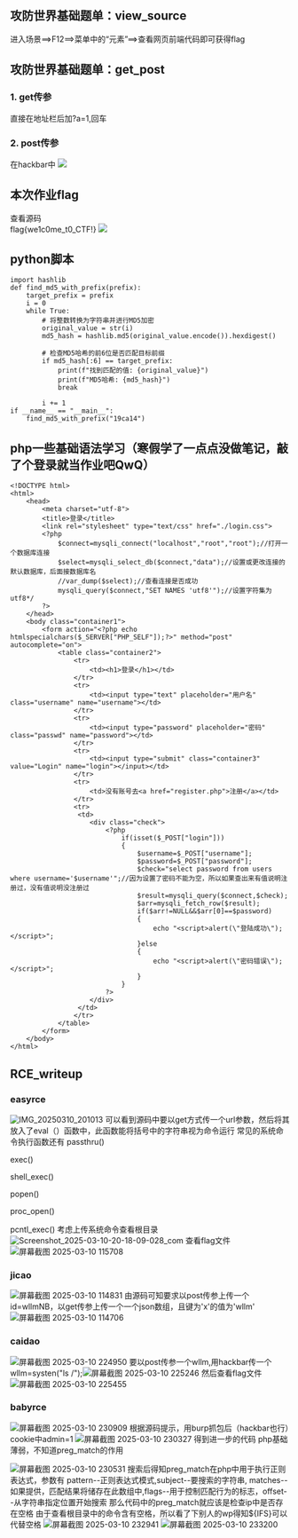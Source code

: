 ## 攻防世界基础题单：view_source
进入场景==>F12==>菜单中的“元素”==>查看网页前端代码即可获得flag
## 攻防世界基础题单：get_post
### 1. get传参

   直接在地址栏后加?a=1,回车
### 2. post传参

   在hackbar中
    ![](vx_images/68273369175441.png)

## 本次作业flag 

查看源码  
flag{we1c0me_t0_CTF!}
![](vx_images/34196413227125.png)
## python脚本
```
import hashlib
def find_md5_with_prefix(prefix):
    target_prefix = prefix
    i = 0
    while True:
        # 将整数转换为字符串并进行MD5加密
        original_value = str(i)
        md5_hash = hashlib.md5(original_value.encode()).hexdigest()

        # 检查MD5哈希的前6位是否匹配目标前缀
        if md5_hash[:6] == target_prefix:
            print(f"找到匹配的值: {original_value}")
            print(f"MD5哈希: {md5_hash}")
            break

        i += 1
if __name__ == "__main__":
    find_md5_with_prefix("19ca14")
```

## php一些基础语法学习（寒假学了一点点没做笔记，敲了个登录就当作业吧QwQ）
```
<!DOCTYPE html>
<html>
	<head>
		<meta charset="utf-8">
		<title>登录</title>
		<link rel="stylesheet" type="text/css" href="./login.css">
		<?php
			$connect=mysqli_connect("localhost","root","root");//打开一个数据库连接
			$select=mysqli_select_db($connect,"data");//设置或更改连接的默认数据库，后面接数据库名
			//var_dump($select);//查看连接是否成功
			mysqli_query($connect,"SET NAMES 'utf8'");//设置字符集为utf8*/
		?>
	</head>
	<body class="container1">
		<form action="<?php echo htmlspecialchars($_SERVER["PHP_SELF"]);?>" method="post" autocomplete="on">
			<table class="container2">
				<tr>
					<td><h1>登录</h1></td>
				</tr>
				<tr>
					<td><input type="text" placeholder="用户名" class="username" name="username"></td>	
				</tr>
				<tr>
					<td><input type="password" placeholder="密码" class="passwd" name="password"></td>	
				</tr>
				<tr>
					<td><input type="submit" class="container3" value="Login" name="login"></input></td>
				</tr>
				<tr>
					<td>没有账号去<a href="register.php">注册</a></td>
				</tr>
				<tr>
				 <td>
					<div class="check">
						<?php
							if(isset($_POST["login"]))
							{
								$username=$_POST["username"];
								$password=$_POST["password"];
								$check="select password from users where username='$username'";//因为设置了密码不能为空，所以如果查出来有值说明注册过，没有值说明没注册过
								$result=mysqli_query($connect,$check);
								$arr=mysqli_fetch_row($result);
								if($arr!=NULL&&$arr[0]==$password)
								{
									echo "<script>alert(\"登陆成功\");</script>";
								}else
								{
									echo "<script>alert(\"密码错误\");</script>";
								}
							}
						?>
					</div>
				 </td>	
				</tr>
			</table>
		</form>
	</body>
</html>
```

## RCE_writeup
### easyrce
![IMG_20250310_201013](vx_images/203444756791729.jpg)
可以看到源码中要以get方式传一个url参数，然后将其放入了eval（）函数中，此函数能将括号中的字符串视为命令运行
常见的系统命令执行函数还有
passthru()

exec()

shell_exec()

popen()

proc_open()

pcntl_exec()
考虑上传系统命令查看根目录
![Screenshot_2025-03-10-20-18-09-028_com](vx_images/556926102365644.jpg)
查看flag文件
![屏幕截图 2025-03-10 115708](vx_images/158316197493369.png)
### jicao
![屏幕截图 2025-03-10 114831](vx_images/213308334322052.png)
由源码可知要求以post传参上传一个id=wllmNB，以get传参上传一个一个json数组，且键为'x'的值为'wllm'![屏幕截图 2025-03-10 114706](vx_images/570255906128593.png)
### caidao
![屏幕截图 2025-03-10 224950](vx_images/266505649215211.png)
要以post传参一个wllm,用hackbar传一个wllm=systen("ls /");![屏幕截图 2025-03-10 225246](vx_images/385748471947830.png)
然后查看flag文件
![屏幕截图 2025-03-10 225455](vx_images/109075908279927.png)
### babyrce
![屏幕截图 2025-03-10 230909](vx_images/175781854130549.png)
根据源码提示，用burp抓包后（hackbar也行）cookie中admin=1
![屏幕截图 2025-03-10 230327](vx_images/207644774099732.png)
得到进一步的代码
php基础薄弱，不知道preg_match的作用

![屏幕截图 2025-03-10 230531](vx_images/301343709447759.png)
搜索后得知preg_match在php中用于执行正则表达式，参数有 pattern--正则表达式模式,subject--要搜索的字符串, matches--如果提供，匹配结果将储存在此数组中,flags--用于控制匹配行为的标志，offset--从字符串指定位置开始搜索
那么代码中的preg_match就应该是检查ip中是否存在空格
由于查看根目录中的命令含有空格，所以看了下别人的wp得知${IFS}可以代替空格
![屏幕截图 2025-03-10 232941](vx_images/504115924039699.png)
![屏幕截图 2025-03-10 233200](vx_images/115713502516367.png)



